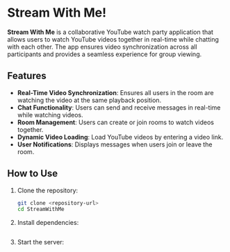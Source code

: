 # Stream With Me!

**Stream With Me** is a collaborative YouTube watch party application that allows users to watch YouTube videos together in real-time while chatting with each other. The app ensures video synchronization across all participants and provides a seamless experience for group viewing.

## Features

- **Real-Time Video Synchronization**: Ensures all users in the room are watching the video at the same playback position.
- **Chat Functionality**: Users can send and receive messages in real-time while watching videos.
- **Room Management**: Users can create or join rooms to watch videos together.
- **Dynamic Video Loading**: Load YouTube videos by entering a video link.
- **User Notifications**: Displays messages when users join or leave the room.

## How to Use

1. Clone the repository:
   ```bash
   git clone <repository-url>
   cd StreamWithMe
   ```

2. Install dependencies:
    ```npm install
    ```
3. Start the server:
    ```node server/index.js
    ```